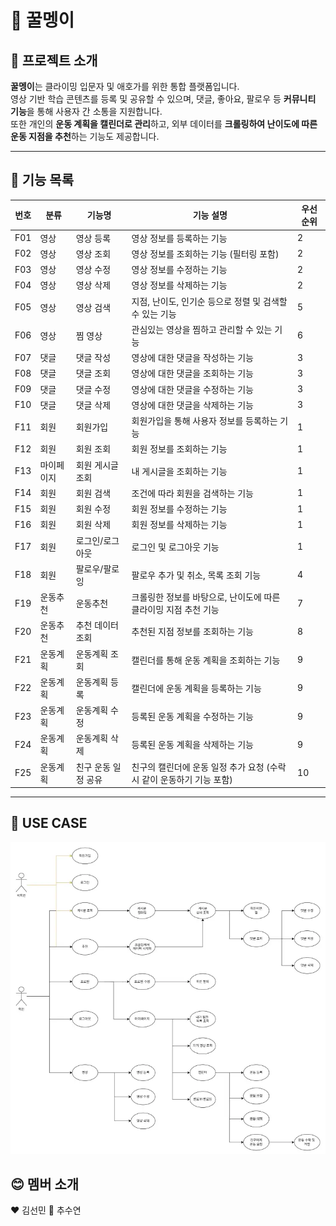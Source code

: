 # 🧗 꿀멩이

## 📌 프로젝트 소개

**꿀멩이**는 클라이밍 입문자 및 애호가를 위한 통합 플랫폼입니다.  
영상 기반 학습 콘텐츠를 등록 및 공유할 수 있으며, 댓글, 좋아요, 팔로우 등 **커뮤니티 기능**을 통해 사용자 간 소통을 지원합니다.  
또한 개인의 **운동 계획을 캘린더로 관리**하고, 외부 데이터를 **크롤링하여 난이도에 따른 운동 지점을 추천**하는 기능도 제공합니다.

---

## 🔧 기능 목록

| 번호  | 분류       | 기능명                  | 기능 설명                                                             | 우선순위 |
|-------|------------|-------------------------|------------------------------------------------------------------------|----------|
| F01   | 영상       | 영상 등록               | 영상 정보를 등록하는 기능                                             | 2        |
| F02   | 영상       | 영상 조회               | 영상 정보를 조회하는 기능 (필터링 포함)                              | 2        |
| F03   | 영상       | 영상 수정               | 영상 정보를 수정하는 기능                                             | 2        |
| F04   | 영상       | 영상 삭제               | 영상 정보를 삭제하는 기능                                             | 2        |
| F05   | 영상       | 영상 검색               | 지점, 난이도, 인기순 등으로 정렬 및 검색할 수 있는 기능              | 5        |
| F06   | 영상       | 찜 영상                 | 관심있는 영상을 찜하고 관리할 수 있는 기능                            | 6        |
| F07   | 댓글       | 댓글 작성               | 영상에 대한 댓글을 작성하는 기능                                      | 3        |
| F08   | 댓글       | 댓글 조회               | 영상에 대한 댓글을 조회하는 기능                                      | 3        |
| F09   | 댓글       | 댓글 수정               | 영상에 대한 댓글을 수정하는 기능                                      | 3        |
| F10   | 댓글       | 댓글 삭제               | 영상에 대한 댓글을 삭제하는 기능                                      | 3        |
| F11   | 회원       | 회원가입                | 회원가입을 통해 사용자 정보를 등록하는 기능                          | 1        |
| F12   | 회원       | 회원 조회               | 회원 정보를 조회하는 기능                                             | 1        |
| F13   | 마이페이지 | 회원 게시글 조회        | 내 게시글을 조회하는 기능                                             | 1        |
| F14   | 회원       | 회원 검색               | 조건에 따라 회원을 검색하는 기능                                      | 1        |
| F15   | 회원       | 회원 수정               | 회원 정보를 수정하는 기능                                             | 1        |
| F16   | 회원       | 회원 삭제               | 회원 정보를 삭제하는 기능                                             | 1        |
| F17   | 회원       | 로그인/로그아웃         | 로그인 및 로그아웃 기능                                               | 1        |
| F18   | 회원       | 팔로우/팔로잉           | 팔로우 추가 및 취소, 목록 조회 기능                                   | 4        |
| F19   | 운동추천   | 운동추천                | 크롤링한 정보를 바탕으로, 난이도에 따른 클라이밍 지점 추천 기능       | 7        |
| F20   | 운동추천   | 추천 데이터 조회        | 추천된 지점 정보를 조회하는 기능                                      | 8        |
| F21   | 운동계획   | 운동계획 조회           | 캘린더를 통해 운동 계획을 조회하는 기능                               | 9        |
| F22   | 운동계획   | 운동계획 등록           | 캘린더에 운동 계획을 등록하는 기능                                    | 9        |
| F23   | 운동계획   | 운동계획 수정           | 등록된 운동 계획을 수정하는 기능                                      | 9        |
| F24   | 운동계획   | 운동계획 삭제           | 등록된 운동 계획을 삭제하는 기능                                      | 9        |
| F25   | 운동계획   | 친구 운동 일정 공유     | 친구의 캘린더에 운동 일정 추가 요청 (수락 시 같이 운동하기 기능 포함) | 10       |

---

## 🔗 USE CASE
![image.png](./image.png)

## 😊 멤버 소개
❤️ 김선민
💚 추수연 
